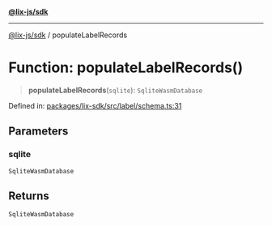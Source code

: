 [**@lix-js/sdk**](../README.md)

***

[@lix-js/sdk](../README.md) / populateLabelRecords

# Function: populateLabelRecords()

> **populateLabelRecords**(`sqlite`): `SqliteWasmDatabase`

Defined in: [packages/lix-sdk/src/label/schema.ts:31](https://github.com/opral/monorepo/blob/fb8153a2c5d4710eaaabf056fe653be88060a185/packages/lix-sdk/src/label/schema.ts#L31)

## Parameters

### sqlite

`SqliteWasmDatabase`

## Returns

`SqliteWasmDatabase`

